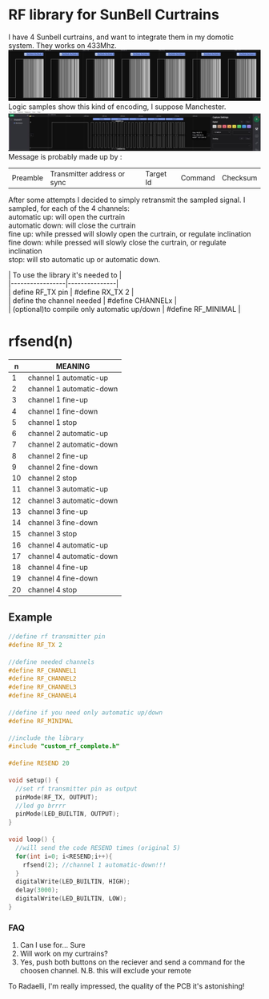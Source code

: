 # RF library for SunBell Curtrains

I have 4 Sunbell curtrains, and want to integrate them in my domotic system. 
They works on 433Mhz.
![](images/multisample.jpg)
Logic samples show this kind of encoding, I suppose Manchester.
![](images/singleframe.jpg)
Message is probably made up by :

||||||
| ------------ | ------------ | ------------ | ------------ | ------------ |
| Preamble | Transmitter address or sync | Target Id | Command | Checksum | 

After some attempts I decided to simply retransmit the sampled signal. 
I sampled, for each of the 4 channels:  
automatic up: will open the curtrain  
automatic down: will close the curtrain  
fine up: while pressed will slowly open the curtrain, or regulate inclination  
fine down: while pressed will slowly close the curtrain, or regulate inclination  
stop: will sto automatic up or automatic down. 

| To use the library it's needed to |  
|-----------------|---------------|  
| define RF_TX pin	| #define RX_TX 2 |  
| define the channel needed	|  #define CHANNELx |  
| (optional)to compile only automatic up/down | #define RF_MINIMAL | 

# rfsend(n)

|n |  MEANING
| ------------ | ------------ |
| 1 |  channel 1 automatic-up
| 2 | channel 1 automatic-down
 |3 |channel 1 fine-up
 |4 |  channel 1 fine-down
 |5 |  channel 1 stop
 |6 | channel 2 automatic-up
 |7 |  channel 2 automatic-down
 |8 |  channel 2 fine-up
 |9 |  channel 2 fine-down
 |10|  channel 2 stop
 |11|  channel 3 automatic-up
 |12| channel 3 automatic-down
 |13|  channel 3 fine-up
 |14| channel 3 fine-down
 |15|  channel 3 stop
 |16|  channel 4 automatic-up
 |17|  channel 4 automatic-down
 |18|  channel 4 fine-up
 |19|  channel 4 fine-down
 |20|  channel 4 stop


## Example
```c
//define rf transmitter pin
#define RF_TX 2

//define needed channels
#define RF_CHANNEL1
#define RF_CHANNEL2
#define RF_CHANNEL3
#define RF_CHANNEL4

//define if you need only automatic up/down
#define RF_MINIMAL

//include the library
#include "custom_rf_complete.h"

#define RESEND 20

void setup() {
  //set rf transmitter pin as output
  pinMode(RF_TX, OUTPUT);
  //led go brrrr
  pinMode(LED_BUILTIN, OUTPUT);
}

void loop() {
  //will send the code RESEND times (original 5)
  for(int i=0; i<RESEND;i++){
    rfsend(2); //channel 1 automatic-down!!!
  }
  digitalWrite(LED_BUILTIN, HIGH);
  delay(3000);
  digitalWrite(LED_BUILTIN, LOW);
}
```

### FAQ
1) Can I use for... Sure  
2) Will work on my curtrains?  
3) Yes, push both buttons on the reciever and send a command for the choosen channel.   N.B. this will exclude your remote
  
  To Radaelli, I'm really impressed, the quality of the PCB it's astonishing!